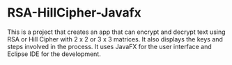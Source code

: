 # RSA-HillCipher-Javafx

This is a project that creates an app that can encrypt and decrypt text using RSA or Hill Cipher with 2 x 2 or 3 x 3 matrices. It also displays the keys and steps involved in the process. It uses JavaFX for the user interface and Eclipse IDE for the development.
